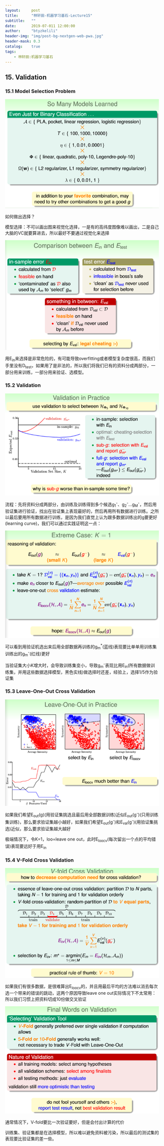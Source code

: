 ```yaml
---
layout:     post
title:      "林轩田-机器学习基石-Lecture15"
subtitle:   ""
date:       2019-07-011 12:00:00
author:     "btyzkelili"
header-img: "img/post-bg-nextgen-web-pwa.jpg"
header-mask: 0.3
catalog:    true
tags:
    - 林轩田:机器学习基石
---
```

## 15. Validation

### 15.1 Model Selection Problem

![](/img/linxuant-jishi/15-1.png)   

如何做出选择？

模型选择：不可以画出图来视觉化选择，一是有的高纬度图像难以画出，二是自己大脑的VC就要算进去，所以最好不要通过视觉化来选择

![](/img/linxuant-jishi/15-2.png)   

用E<sub>in</sub>来选择是非常危险的，有可能导致overfitting或者模型复杂度很高，而我们手里没有D<sub>test</sub>，如果用了是非法的，所以我们将我们已有的资料分成两部分，一部分用来训练，一部分用来验证、选模型。

### 15.2 Validation

![](/img/linxuant-jishi/15-3.png)   

流程：先将资料分成两部分，由训练及训练得到多个候选g<sub>1</sub><sup>-</sup>、g<sub>2</sub><sup>-</sup>...g<sub>M</sub><sup>-</sup>，然后用验证集进行验证，找出在验证集上表现最好的，然后再用所有数据进行训练。之所以最后要用所有数据进行训练，是因为我们直觉上认为跟多数据训练出的g要更好(learning curve)，我们可以通过实践证明这一点：

![](/img/linxuant-jishi/15-4.png)   

可以看到用验证机选出来后用全部数据再训练的g<sub>m</sub><sup>*</sup>(蓝线)表现要比单单用训练集训练出的g<sub>m</sub><sup>-</sup>(红线)更好

当验证集大小K增大时，会导致训练集变小，导致g<sub>m</sub><sup>-</sup>表现比用E<sub>in</sub>(所有数据做训练集，并用这些数据选择模型，黑色实线)做选择时还差，经验上，选择1/5作为验证集

### 15.3 Leave-One-Out Cross Validation

![](/img/linxuant-jishi/15-5.png)   

如果我们希望E<sub>out</sub>(g)(用验证集挑选且最后用全部数据训练)近似E<sub>out</sub>(g<sup>-</sup>)(只用训练集训练)，那么要求验证集越小越好，如果我们希望E<sub>out</sub>(g<sup>-</sup>)和E<sub>val</sub>(g<sup>-</sup>)(用验证集挑选)近似，那么要求验证集越大越好

极端情况下，令K=1，loo=leave one  out，此时E<sub>loocv</sub>(每次留出一个点的平均错误)表现要远好于用E<sub>in</sub>

### 15.4 V-Fold Cross Validation

![](/img/linxuant-jishi/15-6.png)   

如果我们有很多数据，是很难算出E<sub>loocv</sub>的，并且用最后平均的方法难以消去每次选一个带来的错误的跳动，这两个原因导致leave one out实际情况下不太常用：所以我们习惯上把资料切成10份做交叉验证

![](/img/linxuant-jishi/15-7.png)   

通常情况下，V-fold要比一次验证要好，但是会付出计算的代价

训练集、验证集都是在选择模型，所以难以避免资料被污染，所以最后的测试集的表现要比验证集的差一些。








